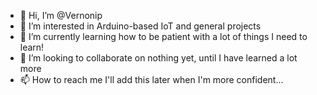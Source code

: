 - 👋 Hi, I’m @Vernonip
- 👀 I’m interested in Arduino-based IoT and general projects
- 🌱 I’m currently learning how to be patient with a lot of things I need to learn!
- 💞️ I’m looking to collaborate on nothing yet, until I have learned a lot more
- 📫 How to reach me I'll add this later when I'm more confident...

<!---
Vernonip/Vernonip is a ✨ special ✨ repository because its `README.md` (this file) appears on your GitHub profile.
You can click the Preview link to take a look at your changes.
--->
